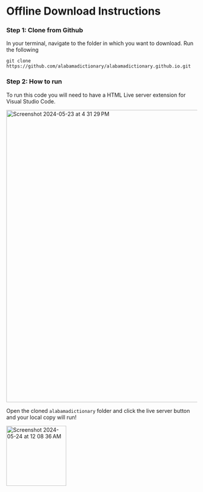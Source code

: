 # Offline Download Instructions

### Step 1: Clone from Github

In your terminal, navigate to the folder in which you want to download.
Run the following

```
git clone https://github.com/alabamadictionary/alabamadictionary.github.io.git
```

### Step 2: How to run

To run this code you will need to have a HTML Live server extension for Visual Studio Code.

<img width="769" alt="Screenshot 2024-05-23 at 4 31 29 PM" src="https://github.com/alabamadictionary/alabamadictionary.github.io/assets/169401244/5577dcf9-445c-48f0-9f74-442408ac1b15">

Open the cloned `alabamadictionary` folder and click the live server button and your local copy will run!

<img width="158" alt="Screenshot 2024-05-24 at 12 08 36 AM" src="https://github.com/alabamadictionary/alabamadictionary.github.io/assets/169401244/082ff2c9-8a6b-47c9-95b5-a2913c95c498">
